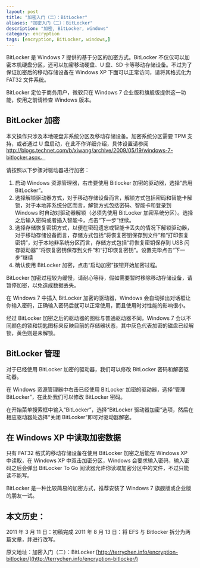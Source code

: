 ```yaml
---
layout: post
title: "加密入门（二）：BitLocker"
aliases: "加密入门（二）：BitLocker"
description: "加密, BitLocker, windows"
category: encryption
tags: [encryption, BitLocker, windows,]
---
```


BitLocker 是 Windows 7 提供的基于分区的加密方式。BitLocker 不仅仅可以加密本机硬盘分区，还可以加密移动硬盘、U 盘、SD 卡等移动存储设备。不过为了保证加密后的移动存储设备在 Windows XP 下面可以正常访问，请将其格式化为 FAT32 文件系统。

BitLocker 定位于商务用户，微软只在 Windows 7 企业版和旗舰版提供这一功能，使用之前请检查 Windows 版本。

## BitLocker 加密

本文操作只涉及本地硬盘非系统分区及移动存储设备。加密系统分区需要 TPM 支持，或者通过 U 盘启动，在此不作详细介绍，具体设置请参阅 http://blogs.technet.com/b/xiwang/archive/2009/05/19/windows-7-bitlocker.aspx。

请按照以下步骤对驱动器进行加密：

1. 启动 Windows 资源管理器，右击要使用 Bitlocker 加密的驱动器，选择“启用 BitLocker”。
2. 选择解锁驱动器方式，对于移动存储设备而言，解锁方式包括密码和智能卡解锁，对于本地非系统分区而言，解锁方式包括密码、智能卡和登录到 Windows 时自动对驱动器解锁（必须先使用 BitLocker 加密系统分区）。选择之后输入密码或者插入智能卡，点击“下一步”继续。
3. 选择存储恢复密钥方式，以便在密码遗忘或智能卡丢失的情况下解锁驱动器，对于移动存储设备而言，存储方式包括“将恢复密钥保存到文件”和“打印恢复密钥”，对于本地非系统分区而言，存储方式包括“将恢复密钥保存到 USB 闪存驱动器”“将恢复密钥保存到文件”和“打印恢复密钥”。设置完毕点击“下一步”继续
4. 确认使用 BitLocker 加密，点击“启动加密”按钮开始加密过程。

BitLocker 加密过程较为缓慢，请耐心等待，假如需要暂时移除移动存储设备，请暂停加密，以免造成数据丢失。

在 Windows 7 中插入 BitLocker 加密的驱动器，Windows 会自动弹出对话框让你输入密码，正确输入密码后就可以正常使用，而且使用时对性能的影响很小。

经过 BitLocker 加密之后的驱动器的图标与普通驱动器不同，Windows 7 会以不同颜色的锁和钥匙图标来反映目前的存储器状态，其中灰色代表加密的磁盘已经解锁，黄色则是未解锁。

## BitLocker 管理

对于已经使用 BitLocker 加密的驱动器，我们可以修改 BitLocker 密码和解密驱动器。

在 Windows 资源管理器中右击已经使用 BitLocker 加密的驱动器，选择“管理 BitLocker”，在此处我们可以修改 BitLocker 密码。

在开始菜单搜索框中输入“BitLocker”，选择“BitLocker 驱动器加密”选项，然后在相应驱动器处选择“关闭 BitLcoker”即可对驱动器解密。

## 在 Windows XP 中读取加密数据

只有 FAT32 格式的移动存储设备在使用 BitLocker 加密之后能在 Windows XP 中读取，在 Windows XP 中双击加密分区，Windows 会要求输入密码，输入密码之后会弹出 BitLocker To Go 阅读器允许你读取加密分区中的文件，不过只能读不能写。

BitLocker 是一种比较简易的加密方式，推荐安装了 Windows 7 旗舰版或企业版的朋友一试。

## 本文历史：

2011 年 3 月 11 日：初稿完成
2011 年 8 月 13 日：将 EFS 与 Bitlocker 拆分为两篇文章，并进行改写。

原文地址：加密入门（二）：BitLocker [http://terrychen.info/encryption-bitlocker/](http://terrychen.info/encryption-bitlocker/)
